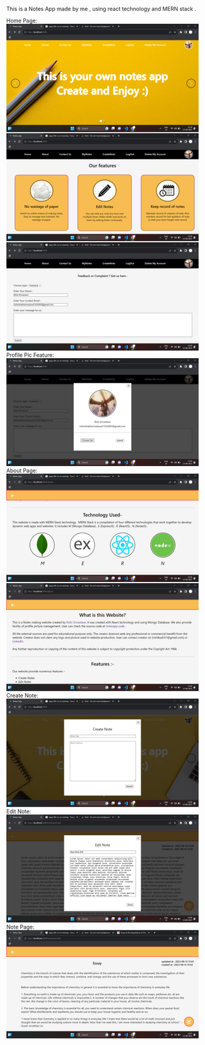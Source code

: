 This is a Notes App made by me , using react technology and MERN stack .

Home Page:
![Alt text](./Result%20Sample/Screenshot%20(142).png)
![Alt text](./Result%20Sample/Screenshot%20(143).png)
![Alt text](./Result%20Sample/Screenshot%20(144).png)
Profile Pic Feature:
![Alt text](./Result%20Sample/Screenshot%20(145).png)
About Page:
![Alt text](./Result%20Sample/Screenshot%20(146).png)
![Alt text](./Result%20Sample/Screenshot%20(147).png)
Create Note:
![Alt text](./Result%20Sample/Screenshot%20(148).png)
Edit Note:
![Alt text](./Result%20Sample/Screenshot%20(149).png)
Note Page:
![Alt text](./Result%20Sample/Screenshot%20(150).png)
